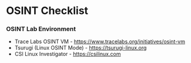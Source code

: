 # OSINT Checklist

### OSINT Lab Environment
* Trace Labs OSINT VM - <https://www.tracelabs.org/initiatives/osint-vm>
* Tsurugi (Linux OSINT Mode) - <https://tsurugi-linux.org>
* CSI Linux Investigator - <https://csilinux.com>
